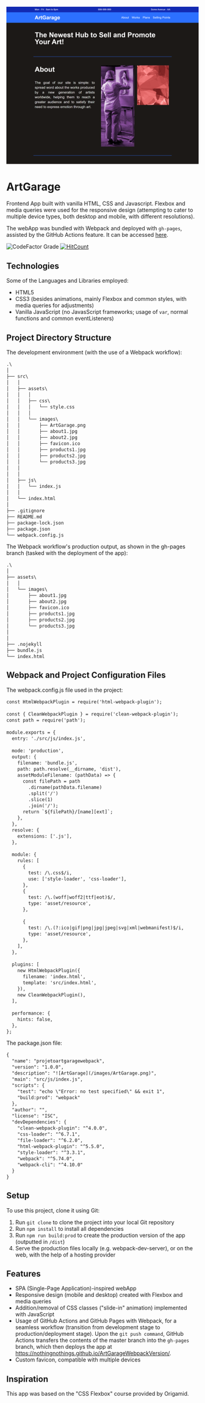 ![ArtGarage](/src/assets/images/ArtGarage.png)

# ArtGarage

Frontend App built with vanilla HTML, CSS and Javascript. Flexbox and media queries were used for the responsive design (attempting to cater to multiple device types, both desktop and mobile, with different resolutions). 

The webApp was bundled with Webpack and deployed with `gh-pages`, assisted by the GitHub Actions feature. It can be accessed [here](https://nothingnothings.github.io/ArtGarageWebpackVersion/).

![CodeFactor Grade](https://img.shields.io/codefactor/grade/github/nothingnothings/ArtGarageWebpackVersion/master?style=flat-square)
[![HitCount](https://hits.dwyl.com/nothingnothings/ArtGarageWebpackVersion.svg?style=flat-square)](http://hits.dwyl.com/nothingnothings/ArtGarageWebpackVersion)


## Technologies

Some of the Languages and Libraries employed:

- HTML5
- CSS3 (besides animations, mainly Flexbox and common styles, with media queries for adjustments)
- Vanilla JavaScript (no JavasScript frameworks; usage of `var`, normal functions and common eventListeners)

## Project Directory Structure 

The development environment (with the use of a Webpack workflow):

```
.\
│
├── src\
│   │
│   ├── assets\
│   │   │
│   │   ├── css\
│   │   │   └── style.css
│   │   │
│   │   └── images\
│   │       ├── ArtGarage.png
│   │       ├── about1.jpg
│   │       ├── about2.jpg
│   │       ├── favicon.ico
│   │       ├── products1.jpg
│   │       ├── products2.jpg
│   │       └── products3.jpg
│   │
│   │
│   ├── js\
│   │   └── index.js
│   │
│   └── index.html
│
├── .gitignore
├── README.md
├── package-lock.json
├── package.json
└── webpack.config.js

```

The Webpack workflow's production output, as shown in the gh-pages branch (tasked with the deployment of the app):


```
.\
│
├── assets\
│   │
│   └── images\
│       ├── about1.jpg
│       ├── about2.jpg
│       ├── favicon.ico
│       ├── products1.jpg
│       ├── products2.jpg
│       └── products3.jpg
│
│
├── .nojekyll
├── bundle.js
└── index.html
```

## Webpack and Project Configuration Files

The webpack.config.js file used in the project:

```
const HtmlWebpackPlugin = require('html-webpack-plugin');

const { CleanWebpackPlugin } = require('clean-webpack-plugin');
const path = require('path');

module.exports = {
  entry: './src/js/index.js',

  mode: 'production',
  output: {
    filename: 'bundle.js',
    path: path.resolve(__dirname, 'dist'),
    assetModuleFilename: (pathData) => {
      const filePath = path
        .dirname(pathData.filename)
        .split('/')
        .slice(1)
        .join('/');
      return `${filePath}/[name][ext]`;
    },
  },
  resolve: {
    extensions: ['.js'],
  },

  module: {
    rules: [
      {
        test: /\.css$/i,
        use: ['style-loader', 'css-loader'],
      },
      {
        test: /\.(woff|woff2|ttf|eot)$/,
        type: 'asset/resource',
      },

      {
        test: /\.(?:ico|gif|png|jpg|jpeg|svg|xml|webmanifest)$/i,
        type: 'asset/resource',
      },
    ],
  },

  plugins: [
    new HtmlWebpackPlugin({
      filename: 'index.html',
      template: 'src/index.html',
    }),
    new CleanWebpackPlugin(),
  ],

  performance: {
    hints: false,
  },
};
```

The package.json file:

```
{
  "name": "projetoartgaragewebpack",
  "version": "1.0.0",
  "description": "![ArtGarage](/images/ArtGarage.png)",
  "main": "src/js/index.js",
  "scripts": {
    "test": "echo \"Error: no test specified\" && exit 1",
    "build:prod": "webpack"
  },
  "author": "",
  "license": "ISC",
  "devDependencies": {
    "clean-webpack-plugin": "^4.0.0",
    "css-loader": "^6.7.1",
    "file-loader": "^6.2.0",
    "html-webpack-plugin": "^5.5.0",
    "style-loader": "^3.3.1",
    "webpack": "^5.74.0",
    "webpack-cli": "^4.10.0"
  }
}
```

## Setup

To use this project, clone it using Git:

1. Run `git clone` to clone the project into your local Git repository
2. Run `npm install` to install all dependencies
3. Run `npm run build:prod` to create the production version of the app (outputted in `/dist`)
4. Serve the production files locally (e.g. webpack-dev-server), or on the web, with the help of a hosting provider

## Features

- SPA (Single-Page Application)-inspired webApp
- Responsive design (mobile and desktop) created with Flexbox and media queries
- Addition/removal of CSS classes ("slide-in" animation) implemented with JavaScript
- Usage of GitHub Actions and GitHub Pages with Webpack, for a seamless workflow (transition from development stage to production/deployment stage). Upon the `git push command`, GitHub Actions transfers the contents of the master branch into the `gh-pages` branch, which then deploys the app at https://nothingnothings.github.io/ArtGarageWebpackVersion/.
- Custom favicon, compatible with multiple devices


## Inspiration

This app was based on the "CSS Flexbox" course provided by Origamid.
